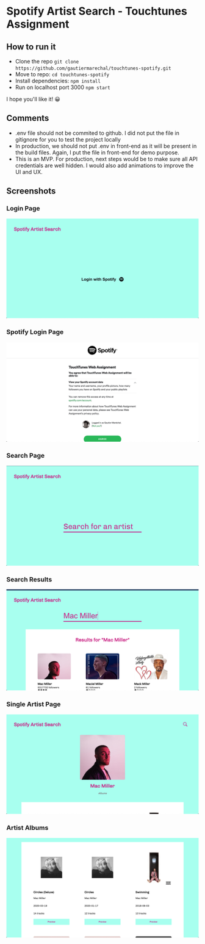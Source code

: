 # Spotify Artist Search - Touchtunes Assignment

## How to run it

- Clone the repo `git clone https://github.com/gautiermarechal/touchtunes-spotify.git`
- Move to repo: `cd touchtunes-spotify`
- Install dependencies: `npm install`
- Run on localhost port 3000 `npm start`

I hope you'll like it! 😀

## Comments

- .env file should not be commited to github. I did not put the file in gitignore for you to test the project locally
- In production, we should not put .env in front-end as it will be present in the build files. Again, I put the file in front-end for demo purpose.
- This is an MVP. For production, next steps would be to make sure all API credentials are well hidden. I would also add animations to improve the UI and UX.

## Screenshots

### Login Page

![alt text](screenshots/Login_Page.png "Login Page")

### Spotify Login Page

![alt text](screenshots/Spotify_Login.png "Spotify Login Page")

### Search Page

![alt text](screenshots/Search_Page.png "Search Page")

### Search Results

![alt text](screenshots/Search_Result.png "Search Results")

### Single Artist Page

![alt text](screenshots/Single_Artist_Page.png "Artist Page")

### Artist Albums

![alt text](screenshots/Artist_Albums.png "Artist Albums")
